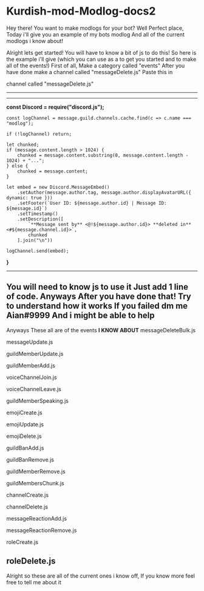 # Kurdish-mod-Modlog-docs2
Hey there! You want to make modlogs for your bot? Well Perfect place, Today i'll give you an example of my bots modlog And all of the current modlogs i know about! 





Alright lets get started!
You will have to know a bit of js to do this!
So here is the example i'll give (which you can use as a to get you started and to make all of the events!)
First of all, Make a category called "events" 
After you have done  make a channel called "messageDelete.js"
Paste this in


channel called "messageDelete.js"

--------------------------------------------------------------------------------------
--------------------------------------------------------------------------------------
**const Discord = require("discord.js");**

    const logChannel = message.guild.channels.cache.find(c => c.name === "modlog");

    if (!logChannel) return;

    let chunked;
    if (message.content.length > 1024) {
        chunked = message.content.substring(0, message.content.length - 1024) + "...";
    } else {
        chunked = message.content;
    }

    let embed = new Discord.MessageEmbed()
        .setAuthor(message.author.tag, message.author.displayAvatarURL({ dynamic: true }))
        .setFooter(`User ID: ${message.author.id} | Message ID: ${message.id}`)
        .setTimestamp()
        .setDescription([
            `**Message sent by** <@!${message.author.id}> **deleted in** <#${message.channel.id}>`,
            chunked
        ].join("\n"))

    logChannel.send(embed); 
**}**

--------------------------------------------------------------------------------------------------------------
You will need to know js to use it
Just add 1 line of code.
Anyways
After you have done that!
Try to understand how it works
If you failed dm me Aian#9999 And i might be able to help
----------------------------------------------------
Anyways
These all are of the events **I KNOW ABOUT**
messageDeleteBulk.js

messageUpdate.js

guildMemberUpdate.js

guildMemberAdd.js

voiceChannelJoin.js

voiceChannelLeave.js

guildMemberSpeaking.js

emojiCreate.js

emojiUpdate.js

emojiDelete.js

guildBanAdd.js

guildBanRemove.js

guildMemberRemove.js

guildMembersChunk.js

channelCreate.js

channelDelete.js

messageReactionAdd.js

messageReactionRemove.js

roleCreate.js

roleDelete.js
------------------------------------------------------------------------------------------------
Alright so these are all of the current ones i know off, If you know more feel free to tell me about it
